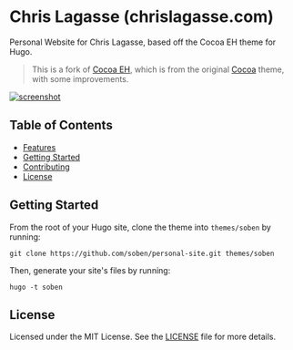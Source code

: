 # Chris Lagasse (chrislagasse.com)

Personal Website for Chris Lagasse, based off the Cocoa EH theme for Hugo.

> This is a fork of [Cocoa EH](https://www.github.com/mtn/cocoa-eh-hugo-theme), which is from the original [Cocoa](https://www.github.com/nishanths/cocoa-hugo-theme) theme, with some improvements.

[![screenshot](https://raw.githubusercontent.com/soben/personal-site/master/images/screenshot.png)](https://raw.githubusercontent.com/soben/personal-site/master/images/screenshot.png)

## Table of Contents

- [Features](#features)
- [Getting Started](#getting-started)
- [Contributing](#contributing)
- [License](#license)

## Getting Started

From the root of your Hugo site, clone the theme into `themes/soben` by running:

```
git clone https://github.com/soben/personal-site.git themes/soben
```

Then, generate your site's files by running:

```
hugo -t soben
```

## License

Licensed under the MIT License. See the [LICENSE](https://github.com/soben/personal-site/blob/master/LICENSE) file for more details.
